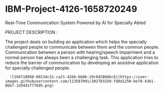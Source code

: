 # IBM-Project-4126-1658720249
Real-Time Communication System Powered by AI for Specially Abled

PROJECT DESCRIPTION :

The project deals on building an application which helps the specially challenged people to communicate between them and the common people. Communication between a person with hearing/speech impairment and a normal person has always been a challenging task. This application tries to reduce the barrier of communication by developing an assistive application for specially challenged people.

      ![194718998-09134c31-ca21-426b-bb06-29c0d280dbc6](https://user-images.githubusercontent.com/113587091/202783250-fd8d1250-be78-43b1-8bb7-1d34d1f77695.png)

      
        
